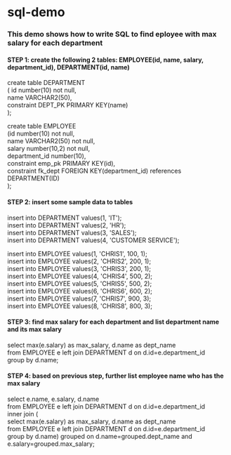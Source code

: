 # sql-demo
### This demo shows how to write SQL to find eployee with max salary for each department
#### STEP 1: create the following 2 tables: EMPLOYEE(id, name, salary, department_id), DEPARTMENT(id, name)
create table DEPARTMENT  
( id number(10) not null,  
name VARCHAR2(50),  
constraint DEPT_PK PRIMARY KEY(name)  
);  
  
create table EMPLOYEE  
(id number(10) not null,  
name VARCHAR2(50) not null,  
salary number(10,2) not null,  
department_id number(10),  
constraint emp_pk PRIMARY KEY(id),  
constraint fk_dept FOREIGN KEY(department_id) references DEPARTMENT(ID)  
);  
#### STEP 2: insert some sample data to tables
insert into DEPARTMENT values(1, 'IT');  
insert into DEPARTMENT values(2, 'HR');  
insert into DEPARTMENT values(3, 'SALES');  
insert into DEPARTMENT values(4, 'CUSTOMER SERVICE');  
  
insert into EMPLOYEE values(1, 'CHRIS1', 100, 1);  
insert into EMPLOYEE values(2, 'CHRIS2', 200, 1);  
insert into EMPLOYEE values(3, 'CHRIS3', 200, 1);  
insert into EMPLOYEE values(4, 'CHRIS4', 500, 2);  
insert into EMPLOYEE values(5, 'CHRIS5', 500, 2);  
insert into EMPLOYEE values(6, 'CHRIS6', 600, 2);  
insert into EMPLOYEE values(7, 'CHRIS7', 900, 3);  
insert into EMPLOYEE values(8, 'CHRIS8', 800, 3);  
#### STEP 3: find max salary for each department and list department name and its max salary
  select max(e.salary) as max_salary, d.name as dept_name  
    from EMPLOYEE e left join DEPARTMENT d on d.id=e.department_id  
    group by d.name;  
    
#### STEP 4: based on previous step, further list employee name who has the max salary
select e.name, e.salary, d.name  
    from EMPLOYEE e left join DEPARTMENT d on d.id=e.department_id  
    inner join (  
      select max(e.salary) as max_salary, d.name as dept_name  
        from EMPLOYEE e left join DEPARTMENT d on d.id=e.department_id  
        group by d.name) grouped on d.name=grouped.dept_name and e.salary=grouped.max_salary;  
